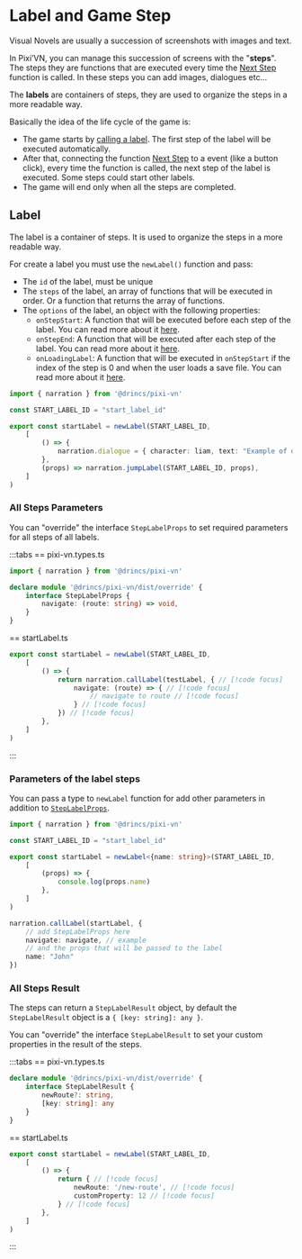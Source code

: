 # Label and Game Step

Visual Novels are usually a succession of screenshots with images and text.

In Pixi’VN, you can manage this succession of screens with the "**steps**". The steps they are functions that are executed every time the [Next Step](/start/labels.md#next-step) function is called. In these steps you can add images, dialogues etc...

The **labels** are containers of steps, they are used to organize the steps in a more readable way.

Basically the idea of the life cycle of the game is:

* The game starts by [calling a label](/start/labels.md#call-a-label). The first step of the label will be executed automatically.
* After that, connecting the function [Next Step](/start/labels.md#next-step) to a event (like a button click), every time the function is called, the next step of the label is executed.
Some steps could start other labels.
* The game will end only when all the steps are completed.

## Label

The label is a container of steps. It is used to organize the steps in a more readable way.

For create a label you must use the `newLabel()` function and pass:

* The `id` of the label, must be unique
* The `steps` of the label, an array of functions that will be executed in order. Or a function that returns the array of functions.
* The `options` of the label, an object with the following properties:
  * `onStepStart`: A function that will be executed before each step of the label. You can read more about it [here](/start/labels-advanced.md#onstepstart).
  * `onStepEnd`: A function that will be executed after each step of the label. You can read more about it [here](/start/labels-advanced.md#onstepend).
  * `onLoadingLabel`: A function that will be executed in `onStepStart` if the index of the step is 0 and when the user loads a save file. You can read more about it [here](/start/labels-advanced.md#onloadinglabel).

```typescript
import { narration } from '@drincs/pixi-vn'

const START_LABEL_ID = "start_label_id"

export const startLabel = newLabel(START_LABEL_ID,
    [
        () => {
            narration.dialogue = { character: liam, text: "Example of dialogue" }
        },
        (props) => narration.jumpLabel(START_LABEL_ID, props),
    ]
)
```

### All Steps Parameters

You can "override" the interface `StepLabelProps` to set required parameters for all steps of all labels.

:::tabs
== pixi-vn.types.ts

```typescript
import { narration } from '@drincs/pixi-vn'

declare module '@drincs/pixi-vn/dist/override' {
    interface StepLabelProps {
        navigate: (route: string) => void,
    }
}
```

== startLabel.ts

```typescript
export const startLabel = newLabel(START_LABEL_ID,
    [
        () => {
            return narration.callLabel(testLabel, { // [!code focus]
                navigate: (route) => { // [!code focus]
                    // navigate to route // [!code focus]
                } // [!code focus]
            }) // [!code focus]
        },
    ]
)
```

:::

### Parameters of the label steps

You can pass a type to `newLabel` function for add other parameters in addition to [`StepLabelProps`](#all-steps-parameters).

```typescript
import { narration } from '@drincs/pixi-vn'

const START_LABEL_ID = "start_label_id"

export const startLabel = newLabel<{name: string}>(START_LABEL_ID,
    [
        (props) => {
            console.log(props.name)
        },
    ]
)

narration.callLabel(startLabel, {
    // add StepLabelProps here
    navigate: navigate, // example
    // and the props that will be passed to the label
    name: "John"
})
```

### All Steps Result

The steps can return a `StepLabelResult` object, by default the `StepLabelResult` object is a `{ [key: string]: any }`.

You can "override" the interface `StepLabelResult` to set your custom properties in the result of the steps.

:::tabs
== pixi-vn.types.ts

```typescript
declare module '@drincs/pixi-vn/dist/override' {
    interface StepLabelResult {
        newRoute?: string,
        [key: string]: any
    }
}
```

== startLabel.ts

```typescript
export const startLabel = newLabel(START_LABEL_ID,
    [
        () => {
            return { // [!code focus]
                newRoute: '/new-route', // [!code focus]
                customProperty: 12 // [!code focus]
            } // [!code focus]
        },
    ]
)
```

:::
